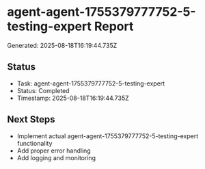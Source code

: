 # agent-agent-1755379777752-5-testing-expert Report

Generated: 2025-08-18T16:19:44.735Z

## Status
- Task: agent-agent-1755379777752-5-testing-expert
- Status: Completed
- Timestamp: 2025-08-18T16:19:44.735Z

## Next Steps
- Implement actual agent-agent-1755379777752-5-testing-expert functionality
- Add proper error handling
- Add logging and monitoring

